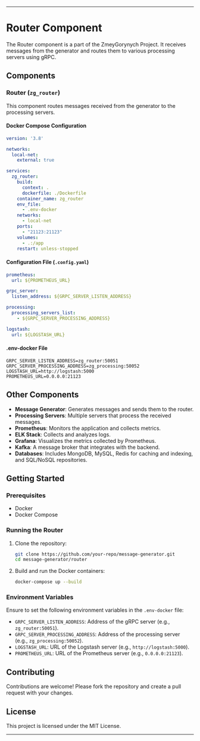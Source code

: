 --- 

# Router Component

The Router component is a part of the ZmeyGorynych Project. It receives messages from the generator and routes them to various processing servers using gRPC.

## Components

### Router (`zg_router`)
This component routes messages received from the generator to the processing servers.

#### Docker Compose Configuration
```yaml
version: '3.8'

networks:
  local-net:
    external: true

services:
  zg_router:
    build:
      context: .
      dockerfile: ./Dockerfile
    container_name: zg_router
    env_file:
      - .env-docker
    networks:
      - local-net
    ports:
      - "21123:21123"
    volumes:
      - .:/app
    restart: unless-stopped
```

#### Configuration File (`.config.yaml`)
```yaml
prometheus:
  url: ${PROMETHEUS_URL}

grpc_server:
  listen_address: ${GRPC_SERVER_LISTEN_ADDRESS}

processing:
  processing_servers_list:
    - ${GRPC_SERVER_PROCESSING_ADDRESS}

logstash:
  url: ${LOGSTASH_URL}
```

#### .env-docker File
```env
GRPC_SERVER_LISTEN_ADDRESS=zg_router:50051
GRPC_SERVER_PROCESSING_ADDRESS=zg_processing:50052
LOGSTASH_URL=http://logstash:5000
PROMETHEUS_URL=0.0.0.0:21123
```

## Other Components

- **Message Generator**: Generates messages and sends them to the router.
- **Processing Servers**: Multiple servers that process the received messages.
- **Prometheus**: Monitors the application and collects metrics.
- **ELK Stack**: Collects and analyzes logs.
- **Grafana**: Visualizes the metrics collected by Prometheus.
- **Kafka**: A message broker that integrates with the backend.
- **Databases**: Includes MongoDB, MySQL, Redis for caching and indexing, and SQL/NoSQL repositories.

## Getting Started

### Prerequisites
- Docker
- Docker Compose

### Running the Router
1. Clone the repository:
   ```bash
   git clone https://github.com/your-repo/message-generator.git
   cd message-generator/router
   ```
2. Build and run the Docker containers:
   ```bash
   docker-compose up --build
   ```

### Environment Variables
Ensure to set the following environment variables in the `.env-docker` file:
- `GRPC_SERVER_LISTEN_ADDRESS`: Address of the gRPC server (e.g., `zg_router:50051`).
- `GRPC_SERVER_PROCESSING_ADDRESS`: Address of the processing server (e.g., `zg_processing:50052`).
- `LOGSTASH_URL`: URL of the Logstash server (e.g., `http://logstash:5000`).
- `PROMETHEUS_URL`: URL of the Prometheus server (e.g., `0.0.0.0:21123`).

## Contributing
Contributions are welcome! Please fork the repository and create a pull request with your changes.

## License
This project is licensed under the MIT License.

---